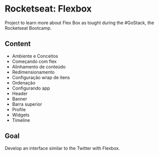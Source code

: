 # Rocketseat: Flexbox

Project to learn more about Flex Box as tought during the #GoStack, the Rocketseat Bootcamp.

## Content
- Ambiente e Conceitos
- Começando com flex
- Alinhamento de conteúdo
- Redimensionamento
- Configuração wrap de itens
- Ordenação
- Configurando app
- Header
- Banner
- Barra superior
- Profile
- Widgets
- Timeline

## Goal
Develop an interface similar to the Twitter with Flexbox.